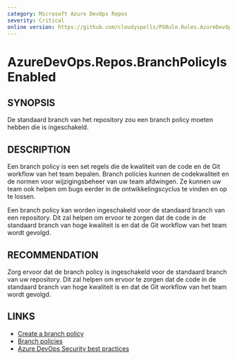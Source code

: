 ```yaml
---
category: Microsoft Azure DevOps Repos
severity: Critical
online version: https://github.com/cloudyspells/PSRule.Rules.AzureDevOps/blob/main/src/PSRule.Rules.AzureDevOps/nl/AzureDevOps.Repos.BranchPolicyIsEnabled.md
---
```


# AzureDevOps.Repos.BranchPolicyIsEnabled

## SYNOPSIS

De standaard branch van het repository zou een branch policy moeten hebben
die is ingeschakeld.

## DESCRIPTION

Een branch policy is een set regels die de kwaliteit van de code en de Git
workflow van het team bepalen. Branch policies kunnen de codekwaliteit en
de normen voor wijzigingsbeheer van uw team afdwingen. Ze kunnen uw team ook
helpen om bugs eerder in de ontwikkelingscyclus te vinden en op te lossen.

Een branch policy kan worden ingeschakeld voor de standaard branch van een
repository. Dit zal helpen om ervoor te zorgen dat de code in de standaard
branch van hoge kwaliteit is en dat de Git workflow van het team wordt
gevolgd.

## RECOMMENDATION

Zorg ervoor dat de branch policy is ingeschakeld voor de standaard branch 
van uw repository. Dit zal helpen om ervoor te zorgen dat de code in de
standaard branch van hoge kwaliteit is en dat de Git workflow van het team
wordt gevolgd.

## LINKS

- [Create a branch policy](https://docs.microsoft.com/nl-nl/azure/devops/repos/git/branch-policies?view=azure-devops)
- [Branch policies](https://docs.microsoft.com/nl-nl/azure/devops/repos/git/branch-policies-overview?view=azure-devops)
- [Azure DevOps Security best practices](https://learn.microsoft.com/nl-nl/azure/devops/organizations/security/security-best-practices?view=azure-devops#secure-azure-repos)
